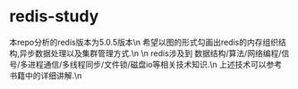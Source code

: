 # redis-study

本repo分析的redis版本为5.0.5版本\n
希望以图的形式勾画出redis的内存组织结构,异步数据处理以及集群管理方式.\n
\n
redis涉及到 数据结构/算法/网络编程/信号/多进程通信/多线程同步/文件锁/磁盘io等相关技术知识.\n
上述技术可以参考<apue> <unp>书籍中的详细讲解.\n
